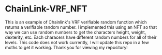 # ChainLink-VRF_NFT
This is an example of Chainlink's VRF verifiable random function which returns a verifiable random number. 
I implemented this using an NFT so that way we can use random numbers to get the characters height, weight, dexterity, etc. 
Each characers have different random numbers for all of their levels. This code does not work currently, I will update this repo in a few moths to get it working.
Thank you for viewing my repository!

